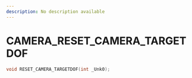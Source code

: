 ```yaml
---
description: No description available 
---
```


# CAMERA\_RESET_CAMERA_TARGETDOF

```cpp
void RESET_CAMERA_TARGETDOF(int _Unk0);
```